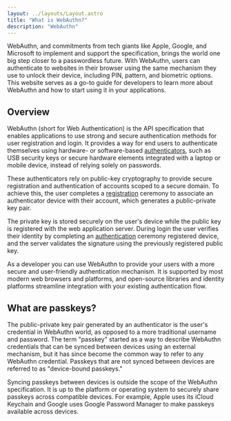 ```yaml
---
layout: ../layouts/Layout.astro
title: "What is WebAuthn?"
description: "WebAuthn"
---
```


WebAuthn, and commitments from tech giants like Apple, Google, and Microsoft to implement and support the specification, brings the world one big step closer to a passwordless future. With WebAuthn, users can authenticate to websites in their browser using the same mechanism they use to unlock their device, including PIN, pattern, and biometric options. This website serves as a go-to guide for developers to learn more about WebAuthn and how to start using it in your applications.

## Overview
WebAuthn (short for Web Authentication) is the API specification that enables applications to use strong and secure authentication methods for user registration and login. It provides a way for end users to authenticate themselves using hardware- or software-based [authenticators](/how-it-works/authenticators), such as USB security keys or secure hardware elements integrated with a laptop or mobile device, instead of relying solely on passwords.

These authenticators rely on public-key cryptography to provide secure registration and authentication of accounts scoped to a secure domain. To achieve this, the user completes a [registration](/how-it-works/registration) ceremony to associate an authenticator device with their account, which generates a public-private key pair.

The private key is stored securely on the user's device while the public key is registered with the web application server. During login the user verifies their identity by completing an [authentication](/how-it-works/authentication) ceremony registered device, and the server validates the signature using the previously registered public key.

As a developer you can use WebAuthn to provide your users with a more secure and user-friendly authentication mechanism. It is supported by most modern web browsers and platforms, and open-source libraries and identity platforms streamline integration with your existing authentication flow.

## What are passkeys?
The public-private key pair generated by an authenticator is the user's credential in WebAuthn world, as opposed to a more traditional username and password. The term "passkey" started as a way to describe WebAuthn credentials that can be synced between devices using an external mechanism, but it has since become the common way to refer to any WebAuthn credential. Passkeys that are not synced between devices are referred to as "device-bound passkeys."

Syncing passkeys between devices is outside the scope of the WebAuthn specification. It is up to the platform or operating system to securely share passkeys across compatible devices. For example, Apple uses its iCloud Keychain and Google uses Google Password Manager to make passkeys available across devices.